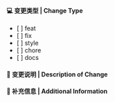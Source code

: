#### 💻 变更类型 | Change Type

<!-- For change type, change [ ] to [x]. -->

- \[ ] feat
- \[ ] fix
- \[ ] style
- \[ ] chore
- \[ ] docs

#### 🔀 变更说明 | Description of Change

<!-- Thank you for your Pull Request. Please provide a description above. -->

#### 📝 补充信息 | Additional Information

<!-- Add any other context about the Pull Request here. -->
